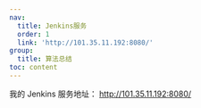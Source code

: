```yaml
---
nav:
  title: Jenkins服务
  order: 1
  link: 'http://101.35.11.192:8080/'
group:
  title: 算法总结
toc: content
---
```


我的 Jenkins 服务地址： http://101.35.11.192:8080/
